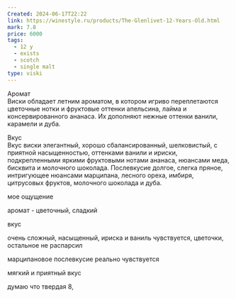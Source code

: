 ```yaml
---
Created: 2024-06-17T22:22
link: https://winestyle.ru/products/The-Glenlivet-12-Years-Old.html
mark: 7.8
price: 6000
tags:
  - 12 y
  - exists
  - scotch
  - single malt
type: viski
---
```

Аромат  
Виски обладает летним ароматом, в котором игриво переплетаются цветочные нотки и фруктовые оттенки апельсина, лайма и консервированного ананаса. Их дополняют нежные оттенки ванили, карамели и дуба.  

Вкус  
Вкус виски элегантный, хорошо сбалансированный, шелковистый, с приятной насыщенностью, оттенками ванили и ириски, подкрепленными яркими фруктовыми нотами ананаса, нюансами меда, бисквита и молочного шоколада. Послевкусие долгое, слегка пряное, интригующее нюансами марципана, лесного ореха, имбиря, цитрусовых фруктов, молочного шоколада и дуба.  

  

  

мое ощущение

аромат - цветочный, сладкий

  

вкус

очень сложный, насыщенный, ириска и ваниль чувствуется, цветочки, остальное не распарсил

марципановое послевкусие реально чувствуется

мягкий и приятный вкус

  

думаю что твердая 8,